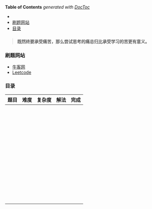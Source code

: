 <!-- START doctoc generated TOC please keep comment here to allow auto update -->
<!-- DON'T EDIT THIS SECTION, INSTEAD RE-RUN doctoc TO UPDATE -->
**Table of Contents**  *generated with [DocToc](https://github.com/thlorenz/doctoc)*

- [](#)
- [刷题网站](#%E5%88%B7%E9%A2%98%E7%BD%91%E7%AB%99)
- [目录](#%E7%9B%AE%E5%BD%95)

<!-- END doctoc generated TOC please keep comment here to allow auto update -->

### 

> **既然终要承受痛苦，那么尝试思考的痛总归比承受学习的苦更有意义。**

### 刷题网站

- [牛客网](https://www.nowcoder.com/ta/coding-interviews?from=cyc_github)
- [Leetcode](https://leetcode-cn.com/problemset/lcof/)

### 目录


| 题目 | 难度 | 复杂度 | 解法 | 完成 |
| ---- | ---- | ------ | ---- | ---- |
|      |      |        |      |      |
|      |      |        |      |      |
|      |      |        |      |      |
|      |      |        |      |      |
|      |      |        |      |      |
|      |      |        |      |      |
|      |      |        |      |      |
|      |      |        |      |      |
|      |      |        |      |      |
|      |      |        |      |      |
|      |      |        |      |      |
|      |      |        |      |      |
|      |      |        |      |      |
|      |      |        |      |      |
|      |      |        |      |      |
|      |      |        |      |      |
|      |      |        |      |      |
|      |      |        |      |      |
|      |      |        |      |      |
|      |      |        |      |      |
|      |      |        |      |      |
|      |      |        |      |      |
|      |      |        |      |      |
|      |      |        |      |      |
|      |      |        |      |      |
|      |      |        |      |      |
|      |      |        |      |      |
|      |      |        |      |      |
|      |      |        |      |      |
|      |      |        |      |      |
|      |      |        |      |      |
|      |      |        |      |      |
|      |      |        |      |      |
|      |      |        |      |      |
|      |      |        |      |      |
|      |      |        |      |      |
|      |      |        |      |      |
|      |      |        |      |      |
|      |      |        |      |      |
|      |      |        |      |      |
|      |      |        |      |      |
|      |      |        |      |      |
|      |      |        |      |      |
|      |      |        |      |      |
|      |      |        |      |      |
|      |      |        |      |      |
|      |      |        |      |      |
|      |      |        |      |      |
|      |      |        |      |      |
|      |      |        |      |      |
|      |      |        |      |      |
|      |      |        |      |      |
|      |      |        |      |      |
|      |      |        |      |      |

